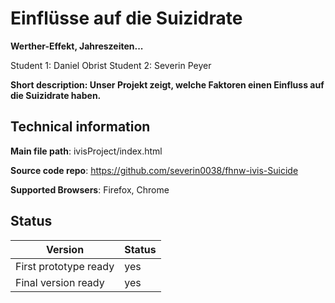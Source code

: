 ﻿# Einflüsse auf die Suizidrate
**Werther-Effekt, Jahreszeiten...**

Student 1: Daniel Obrist
Student 2: Severin Peyer

**Short description: Unser Projekt zeigt, welche Faktoren einen Einfluss auf die Suizidrate haben.**

## Technical information
**Main file path**: ivisProject/index.html

**Source code repo**: https://github.com/severin0038/fhnw-ivis-Suicide

**Supported Browsers**: Firefox, Chrome

## Status
|Version|Status|
|--|--|
|First prototype ready | yes |
|Final version ready  | yes |
